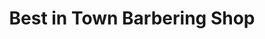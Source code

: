---
title: "Best in Town Barbering Shop"
url: /accra/best-in-town-barbering-shop/
shop: hairdresser
---